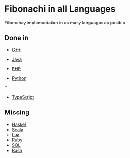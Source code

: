 # Fibonachi in all Languages

Fibonchay implementation in as many languages as posible

## Done in

* [C++](fib.cpp)

* [Java](fib.java)
* [PHP](fib.php)
* [Python](fib.py)

``

* [TypeScript](fib.ts)

## Missing

* [Haskell](fib.hs)
* [Scala]()
* [Lua](fib.lua)
* [Ruby](fib.ru)
* [SQL](fib.sql)
* [Bash](fib.sh)